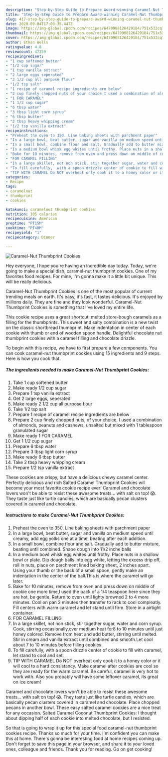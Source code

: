 ```yaml
---
description: "Step-by-Step Guide to Prepare Award-winning Caramel-Nut Thumbprint Cookies"
title: "Step-by-Step Guide to Prepare Award-winning Caramel-Nut Thumbprint Cookies"
slug: 417-step-by-step-guide-to-prepare-award-winning-caramel-nut-thumbprint-cookies
date: 2020-09-04T17:00:35.447Z
image: https://img-global.cpcdn.com/recipes/6470908126429184/751x532cq70/caramel-nut-thumbprint-cookies-recipe-main-photo.jpg
thumbnail: https://img-global.cpcdn.com/recipes/6470908126429184/751x532cq70/caramel-nut-thumbprint-cookies-recipe-main-photo.jpg
cover: https://img-global.cpcdn.com/recipes/6470908126429184/751x532cq70/caramel-nut-thumbprint-cookies-recipe-main-photo.jpg
author: Ethan Wells
ratingvalue: 4.8
reviewcount: 47259
recipeingredient:
- "1 cup softened butter"
- "1/2 cup sugar"
- "1 tsp vanilla extract"
- "2 large eggs seperated"
- "2 1/2 cup all purpose flour"
- "1/2 tsp salt"
- "1 recipe of caramel recipe ingredients are below"
- "2 cup finely chopped nuts of your choice I used a combination of almonds peanuts and cashews unsalted but mixed with 1 tablespoon granulated sugar"
- "1 FOR CARAMEL"
- "1 1/2 cup sugar"
- "6 tbsp water"
- "3 tbsp light corn syrup"
- "6 tbsp butter"
- "2 tbsp heavy whipping cream"
- "1/2 tsp vanilla extract"
recipeinstructions:
- "Preheat the oven to 350. Line baking sheets with parchment paper"
- "In a large bowl, beat butter, sugar and vanilla on medium speed until creamy, add egg yolks one at a time, beating after each addition."
- "In a small bowl, combine flour and salt. Gradually add to butter mixture, beating until combined. Shape dough into 11/2 inche balls"
- "In a medium bowl whisk egg whites until frothy. Place nuts in a shallow bowl or plate. Dip dough balls into egg white, letting the excess drip off, roll in nuts, place  on parchment lined baking sheet, 2 inches apart. Using your thumb or the back of a small spoon, gently make an indentation in the center of the ball.This is where the caramel will go later."
- "Bake for 10 minutes, remove from oven and press down on middle of cookie one more time,I used the back of a 1/4 teaspoon here since they are hot, be gentle. Return to oven until lighty browned 2 to 4 more minutes. Cool on pan 2 minutes then transfer to rack to cool compleatly. Fill centers with warm caramel and let stand until firm. Store in a airtight container."
- "FOR CARAMEL FILLING"
- "In a large skillet, not non stick, stir together sugar, water and corn syrup. Cook, stirring occasionally,over medium heat for8 to 10 minutes until just honey colored. Remove from heat and add butter, stirring until melted. Stir in cream and vanilla extract until combined and smooth.Let cool about 7 to 10 minutes before filling cookies."
- "To fill carefully,  with a spoon drizzle center of cookie to fill with caramel, let stand to cool and set."
- "TIP WITH CARAMEL Do NOT overheat only cook it to a honey color or it will cool to a hard consistancy. Make caramel after cookies are cool so they are ready for the warm caramel. Be careful, caramel is very hot to work with. Also you probably will have some leftover caramel, its great on ice cream!"
categories:
- Recipe
tags:
- caramelnut
- thumbprint
- cookies

katakunci: caramelnut thumbprint cookies 
nutrition: 105 calories
recipecuisine: American
preptime: "PT15M"
cooktime: "PT40M"
recipeyield: "1"
recipecategory: Dinner

---
```



![Caramel-Nut Thumbprint Cookies](https://img-global.cpcdn.com/recipes/6470908126429184/751x532cq70/caramel-nut-thumbprint-cookies-recipe-main-photo.jpg)

Hey everyone, I hope you're having an incredible day today. Today, we're going to make a special dish, caramel-nut thumbprint cookies. One of my favorites food recipes. For mine, I'm gonna make it a little bit unique. This will be really delicious.

Caramel-Nut Thumbprint Cookies is one of the most popular of current trending meals on earth. It's easy, it's fast, it tastes delicious. It's enjoyed by millions daily. They are fine and they look wonderful. Caramel-Nut Thumbprint Cookies is something that I've loved my entire life.

This cookie recipe uses a great shortcut: melted store-bough caramels as a filling for the thumbprints. This sweet and salty combination is a new twist on the classic shortbread thumbprint. Make indentation in center of each cookie with thumb or end of wooden spoon handle. Delightful chocolate nut thumbprint cookies with a caramel filling and chocolate drizzle.


To begin with this recipe, we have to first prepare a few components. You can cook caramel-nut thumbprint cookies using 15 ingredients and 9 steps. Here is how you cook that.

<!--inarticleads1-->

##### The ingredients needed to make Caramel-Nut Thumbprint Cookies:

1. Take 1 cup softened butter
1. Make ready 1/2 cup sugar
1. Prepare 1 tsp vanilla extract
1. Get 2 large eggs, seperated
1. Make ready 2 1/2 cup all purpose flour
1. Take 1/2 tsp salt
1. Prepare 1 recipe of caramel recipe ingredients are below
1. Prepare 2 cup finely chopped nuts, of your choice, I used a combination of almonds, peanuts and cashews, unsalted but mixed with 1 tablespoon granulated sugar
1. Make ready 1 FOR CARAMEL
1. Get 1 1/2 cup sugar
1. Prepare 6 tbsp water
1. Prepare 3 tbsp light corn syrup
1. Make ready 6 tbsp butter
1. Take 2 tbsp heavy whipping cream
1. Prepare 1/2 tsp vanilla extract


These cookies are crispy, but have a delicious chewy caramel center. Perfectly delicious and rich Salted Caramel Thumbprint Cookies will become your most favorite cookie recipe ever! Caramel and chocolate lovers won&#39;t be able to resist these awesome treats… with salt on top! 😱. They taste just like turtle candies, which are basically pecan clusters covered in caramel and chocolate. 

<!--inarticleads2-->

##### Instructions to make Caramel-Nut Thumbprint Cookies:

1. Preheat the oven to 350. Line baking sheets with parchment paper
1. In a large bowl, beat butter, sugar and vanilla on medium speed until creamy, add egg yolks one at a time, beating after each addition.
1. In a small bowl, combine flour and salt. Gradually add to butter mixture, beating until combined. Shape dough into 11/2 inche balls
1. In a medium bowl whisk egg whites until frothy. Place nuts in a shallow bowl or plate. Dip dough balls into egg white, letting the excess drip off, roll in nuts, place  on parchment lined baking sheet, 2 inches apart. Using your thumb or the back of a small spoon, gently make an indentation in the center of the ball.This is where the caramel will go later.
1. Bake for 10 minutes, remove from oven and press down on middle of cookie one more time,I used the back of a 1/4 teaspoon here since they are hot, be gentle. Return to oven until lighty browned 2 to 4 more minutes. Cool on pan 2 minutes then transfer to rack to cool compleatly. Fill centers with warm caramel and let stand until firm. Store in a airtight container.
1. FOR CARAMEL FILLING
1. In a large skillet, not non stick, stir together sugar, water and corn syrup. Cook, stirring occasionally,over medium heat for8 to 10 minutes until just honey colored. Remove from heat and add butter, stirring until melted. Stir in cream and vanilla extract until combined and smooth.Let cool about 7 to 10 minutes before filling cookies.
1. To fill carefully,  with a spoon drizzle center of cookie to fill with caramel, let stand to cool and set.
1. TIP WITH CARAMEL Do NOT overheat only cook it to a honey color or it will cool to a hard consistancy. Make caramel after cookies are cool so they are ready for the warm caramel. Be careful, caramel is very hot to work with. Also you probably will have some leftover caramel, its great on ice cream!


Caramel and chocolate lovers won&#39;t be able to resist these awesome treats… with salt on top! 😱. They taste just like turtle candies, which are basically pecan clusters covered in caramel and chocolate. Place chopped pecans in another bowl. These easy salted caramel cookies are a nice treat for any occasion. Salted Caramel Coconut Thumbprint Cookies: I thought about dipping half of each cookie into melted chocolate, but I resisted. 

So that is going to wrap it up for this special food caramel-nut thumbprint cookies recipe. Thanks so much for your time. I'm confident you can make this at home. There's gonna be interesting food at home recipes coming up. Don't forget to save this page in your browser, and share it to your loved ones, colleague and friends. Thank you for reading. Go on get cooking!
